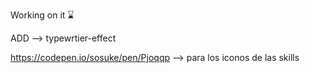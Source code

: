 Working on it ⌛

ADD --> typewrtier-effect

https://codepen.io/sosuke/pen/Pjoqqp --> para los iconos de las skills